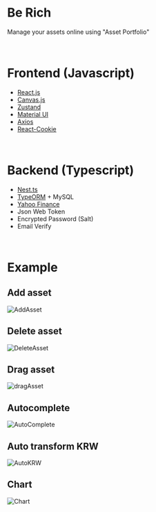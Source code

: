 # Be Rich

Manage your assets online using "Asset Portfolio"

<br/>

# Frontend (Javascript)

- [React.js](https://ko.reactjs.org/)
- [Canvas.js](https://canvasjs.com/)
- [Zustand](https://github.com/pmndrs/zustand)
- [Material UI](https://mui.com/)
- [Axios](https://axios-http.com/kr/)
- [React-Cookie](https://github.com/reactivestack/cookies)

<br/>

# Backend (Typescript)

- [Nest.ts](https://docs.nestjs.com/)
- [TypeORM](https://typeorm.io/) + MySQL
- [Yahoo Finance](https://github.com/gadicc/node-yahoo-finance2)
- Json Web Token
- Encrypted Password (Salt)
- Email Verify

<br/>

# Example

## Add asset

![AddAsset](https://user-images.githubusercontent.com/46606085/158045902-4239cb79-1c02-434e-a10a-62082f6ed052.gif)

## Delete asset

![DeleteAsset](https://user-images.githubusercontent.com/46606085/158045929-2fc63ae8-2afe-454e-a6b4-0b2e24b6192a.gif)

## Drag asset

![dragAsset](https://user-images.githubusercontent.com/46606085/158045937-c3216475-4df9-466f-9722-2dcd4cd75e50.gif)

## Autocomplete

![AutoComplete](https://user-images.githubusercontent.com/46606085/158045983-f2cd09d7-e51e-4c68-b328-a90999d737f7.gif)

## Auto transform KRW

![AutoKRW](https://user-images.githubusercontent.com/46606085/158046028-6742bb50-73f5-4d33-9dc3-e3f963338d3c.gif)

## Chart

![Chart](https://user-images.githubusercontent.com/46606085/158046049-29912aa7-892c-447e-8300-ab52a82ab2b1.gif)
